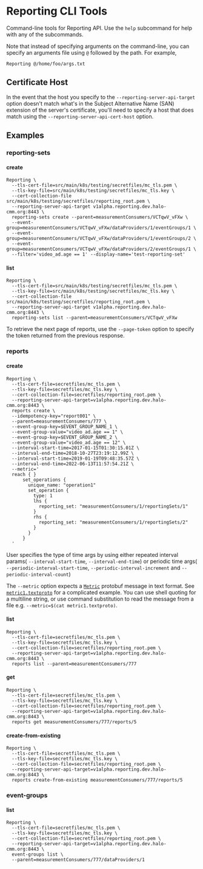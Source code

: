 # Reporting CLI Tools

Command-line tools for Reporting API. Use the `help` subcommand for help with
any of the subcommands.

Note that instead of specifying arguments on the command-line, you can specify
an arguments file using `@` followed by the path. For example,

```shell
Reporting @/home/foo/args.txt
```

## Certificate Host

In the event that the host you specify to the `--reporting-server-api-target`
option doesn't match what's in the Subject Alternative Name (SAN) extension of
the server's certificate, you'll need to specify a host that does match using
the `--reporting-server-api-cert-host` option.

## Examples

### reporting-sets

#### create

```shell
Reporting \
  --tls-cert-file=src/main/k8s/testing/secretfiles/mc_tls.pem \
  --tls-key-file=src/main/k8s/testing/secretfiles/mc_tls.key \
  --cert-collection-file src/main/k8s/testing/secretfiles/reporting_root.pem \
  --reporting-server-api-target v1alpha.reporting.dev.halo-cmm.org:8443 \
  reporting-sets create --parent=measurementConsumers/VCTqwV_vFXw \
  --event-group=measurementConsumers/VCTqwV_vFXw/dataProviders/1/eventGroups/1 \
  --event-group=measurementConsumers/VCTqwV_vFXw/dataProviders/1/eventGroups/2 \
  --event-group=measurementConsumers/VCTqwV_vFXw/dataProviders/2/eventGroups/1 \
  --filter='video_ad.age == 1' --display-name='test-reporting-set'
```

#### list

```shell
Reporting \
  --tls-cert-file=src/main/k8s/testing/secretfiles/mc_tls.pem \
  --tls-key-file=src/main/k8s/testing/secretfiles/mc_tls.key \
  --cert-collection-file src/main/k8s/testing/secretfiles/reporting_root.pem \
  --reporting-server-api-target v1alpha.reporting.dev.halo-cmm.org:8443 \
  reporting-sets list --parent=measurementConsumers/VCTqwV_vFXw
```

To retrieve the next page of reports, use the `--page-token` option to specify
the token returned from the previous response.

### reports

#### create

```shell
Reporting \
  --tls-cert-file=secretfiles/mc_tls.pem \
  --tls-key-file=secretfiles/mc_tls.key \
  --cert-collection-file=secretfiles/reporting_root.pem \
  --reporting-server-api-target=v1alpha.reporting.dev.halo-cmm.org:8443 \
  reports create \
  --idempotency-key="report001" \
  --parent=measurementConsumers/777 \
  --event-group-key=$EVENT_GROUP_NAME_1 \
  --event-group-value="video_ad.age == 1" \
  --event-group-key=$EVENT_GROUP_NAME_2 \
  --event-group-value="video_ad.age == 12" \
  --interval-start-time=2017-01-15T01:30:15.01Z \
  --interval-end-time=2018-10-27T23:19:12.99Z \
  --interval-start-time=2019-01-19T09:48:35.57Z \
  --interval-end-time=2022-06-13T11:57:54.21Z \
  --metric='
  reach { }
      set_operations {
        unique_name: "operation1"
        set_operation {
          type: 1
          lhs {
            reporting_set: "measurementConsumers/1/reportingSets/1"
          }
          rhs {
            reporting_set: "measurementConsumers/1/reportingSets/2"
          }
        }
      }
  '
```

User specifies the type of time args by using either repeated interval params(
`--interval-start-time`, `--interval-end-time`) or periodic time args(
`--periodic-interval-start-time`, `--periodic-interval-increment` and
`--periodic-interval-count`)

The `--metric` option expects a
[`Metric`](../../../../../../../../../proto/wfa/measurement/reporting/v1alpha/metric.proto)
protobuf message in text format. See
[`metric1.textproto`](../../../../../../../../../../test/kotlin/org/wfanet/measurement/reporting/service/api/v1alpha/tools/metric1.textproto)
for a complicated example. You can use shell quoting for a multiline string, or
use command substitution to read the message from a file e.g. `--metric=$(cat
metric1.textproto)`.

#### list

```shell
Reporting \
  --tls-cert-file=secretfiles/mc_tls.pem \
  --tls-key-file=secretfiles/mc_tls.key \
  --cert-collection-file=secretfiles/reporting_root.pem \
  --reporting-server-api-target=v1alpha.reporting.dev.halo-cmm.org:8443 \
  reports list --parent=measurementConsumers/777
```

#### get

```shell
Reporting \
  --tls-cert-file=secretfiles/mc_tls.pem \
  --tls-key-file=secretfiles/mc_tls.key \
  --cert-collection-file=secretfiles/reporting_root.pem \
  --reporting-server-api-target=v1alpha.reporting.dev.halo-cmm.org:8443 \
  reports get measurementConsumers/777/reports/5
```

#### create-from-existing

```shell
Reporting \
  --tls-cert-file=secretfiles/mc_tls.pem \
  --tls-key-file=secretfiles/mc_tls.key \
  --cert-collection-file=secretfiles/reporting_root.pem \
  --reporting-server-api-target=v1alpha.reporting.dev.halo-cmm.org:8443 \
  reports create-from-existing measurementConsumers/777/reports/5
```

### event-groups

#### list

```shell
Reporting \
  --tls-cert-file=secretfiles/mc_tls.pem \
  --tls-key-file=secretfiles/mc_tls.key \
  --cert-collection-file=secretfiles/reporting_root.pem \
  --reporting-server-api-target=v1alpha.reporting.dev.halo-cmm.org:8443 \
  event-groups list \
  --parent=measurementConsumers/777/dataProviders/1
```
